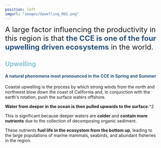 ```yaml
---
position: left
imgurl: "images/Upwelling_RD2.png"
---
```


<font size="+2"> A large factor influencing the productivity in this region is that <span style="color:#28527A"> **the CCE is one of the four upwelling driven ecosystems** </span> in the world. </font>




## <span style="color:#8AC4D0"> Upwelling </span>

#### <span style="color:#28527A"> A natural phenomena most pronounced in the CCE in Spring and Summer </span>



Coastal upwelling is the process by which strong winds from the north and northwest blow down the coast of California and, in conjunction with the earth's rotation, push the surface waters offshore. 

**Water from deeper in the ocean is then pulled upwards to the surface.**^2


This is significant because deeper waters are **colder** and **contain more nutrients** due to the collection of decomposing organic sediment. 

These nutrients **fuel life in the ecosystem from the bottom up**, leading to the large populations of marine mammals, seabirds, and abundant fisheries in the region.

